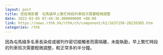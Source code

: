 ```yaml
---
layout: post
title: 受疫情影響　屯馬綫早上繁忙時段列車班次需要輕微調整
date: 2022-03-05 07:44:36.000000000 +08:00
link: https://news.rthk.hk/rthk/ch/component/k2/1637250-20220305.htm
categories: rthk
---
```


因為屯馬綫多名車長染疫或被列作密切接觸者而需隔離，未能執勤，早上繁忙時段的列車班次需要輕微調整，較正常多約半分鐘。

